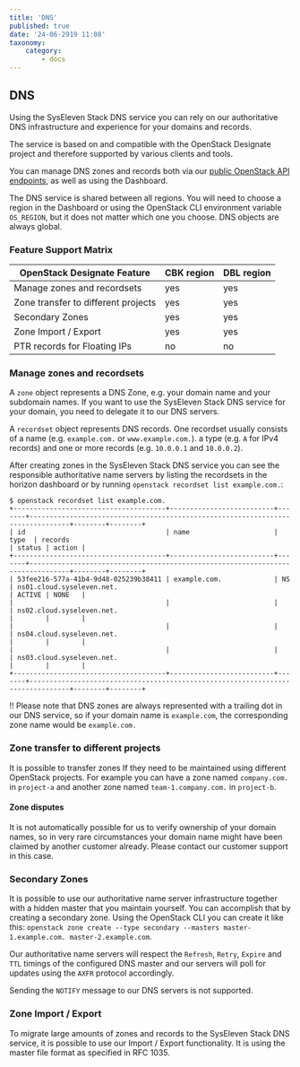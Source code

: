 ```yaml
---
title: 'DNS'
published: true
date: '24-06-2919 11:08'
taxonomy:
    category:
        - docs
---
```


## DNS

Using the SysEleven Stack DNS service you can rely on our authoritative DNS infrastructure and experience for your domains and records.

The service is based on and compatible with the OpenStack Designate project and therefore supported by various clients and tools.

You can manage DNS zones and records both via our [public OpenStack API endpoints](../../02.Tutorials/02.api-access/docs.en.md), as well as using the Dashboard.

The DNS service is shared between all regions. You will need to choose a region in the Dashboard or using the OpenStack CLI environment variable `OS_REGION`, but it does not matter which one you choose. DNS objects are always global.

### Feature Support Matrix

| OpenStack Designate Feature             |   CBK region   |   DBL region
| ----------------------------------------|----------------|-------------
| Manage zones and recordsets             | yes            | yes
| Zone transfer to different projects     | yes            | yes
| Secondary Zones                         | yes            | yes
| Zone Import / Export                    | yes            | yes
| PTR records for Floating IPs            | no             | no

### Manage zones and recordsets

A `zone` object represents a DNS Zone, e.g. your domain name and your subdomain names. If you want to use the SysEleven Stack DNS service for your domain, you need to delegate it to our DNS servers. <Link to how-to>

A `recordset` object represents DNS records. One recordset usually consists of a name (e.g. `example.com.` or `www.example.com.`). a type (e.g. `A` for IPv4 records) and one or more records (e.g. `10.0.0.1` and `10.0.0.2`).

After creating zones in the SysEleven Stack DNS service you can see the responsible authoritative name servers by listing the recordsets in the horizon dashboard or by running `openstack recordset list example.com.`:

```shell
$ openstack recordset list example.com.
+--------------------------------------+--------------------------+-------+--------------------------------------------------------------------------------+--------+--------+
| id                                   | name                     | type  | records                                                                        | status | action |
+--------------------------------------+--------------------------+-------+--------------------------------------------------------------------------------+--------+--------+
| 53fee216-577a-41b4-9d48-025239b38411 | example.com.             | NS    | ns01.cloud.syseleven.net.                                                      | ACTIVE | NONE   |
|                                      |                          |       | ns02.cloud.syseleven.net.                                                      |        |        |
|                                      |                          |       | ns04.cloud.syseleven.net.                                                      |        |        |
|                                      |                          |       | ns03.cloud.syseleven.net.                                                      |        |        |
+--------------------------------------+--------------------------+-------+--------------------------------------------------------------------------------+--------+--------+
```

!! Please note that DNS zones are always represented with a trailing dot in our DNS service, so if your domain name is `example.com`, the corresponding zone name would be `example.com.`

### Zone transfer to different projects

It is possible to transfer zones If they need to be maintained using different OpenStack projects. For example you can have a zone named `company.com.` in `project-a` and another zone named `team-1.company.com.` in `project-b`.

#### Zone disputes

It is not automatically possible for us to verify ownership of your domain names, so in very rare circumstances your domain name might have been claimed by another customer already. Please contact our customer support in this case.

### Secondary Zones

It is possible to use our authoritative name server infrastructure together with a hidden master that you maintain yourself. You can accomplish that by creating a secondary zone. Using the OpenStack CLI you can create it like this: `openstack zone create --type secondary --masters master-1.example.com. master-2.example.com`.

Our authoritative name servers will respect the `Refresh`, `Retry`, `Expire` and `TTL` timings of the configured DNS master and our servers will poll for updates using the `AXFR` protocol accordingly.

Sending the `NOTIFY` message to our DNS servers is not supported.

### Zone Import / Export

To migrate large amounts of zones and records to the SysEleven Stack DNS service, it is possible to use our Import / Export functionality. It is using the master file format as specified in RFC 1035.
